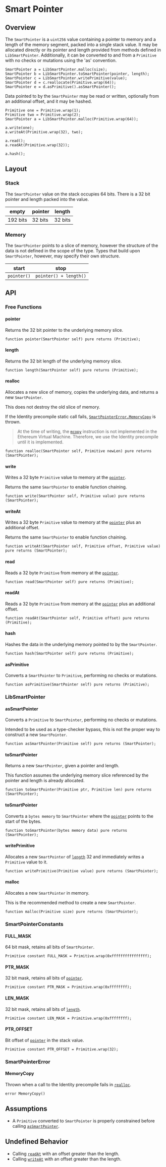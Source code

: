 # Smart Pointer

## Overview

The `SmartPointer` is a `uint256` value containing a pointer to memory and a length of the memory
segment, packed into a single stack value. It may be allocated directly or its pointer and length
provided from methods defined in `LibSmartPointer`. Additionally, it can be converted to and from a
`Primitive` with no checks or mutations using the 'as' convention.

```solidity
SmartPointer a = LibSmartPointer.malloc(size);
SmartPointer b = LibSmartPointer.toSmartPointer(pointer, length);
SmartPointer c = LibSmartPointer.writePrimitive(value);
SmartPointer d = c.reallocate(Primitive.wrap(64));
SmartPointer e = d.asPrimitive().asSmartPointer();
```

Data pointed to by the `SmartPointer` may be read or written, optionally from an additional offset,
and it may be hashed.

```solidity
Primitive one = Primitive.wrap(1);
Primitive two = Primitive.wrap(2);
SmartPointer a = LibSmartPointer.malloc(Primitive.wrap(64));

a.write(one);
a.writeAt(Primitive.wrap(32), two);

a.read();
a.readAt(Primitive.wrap(32));

a.hash();
```

## Layout

### Stack

The `SmartPointer` value on the stack occupies 64 bits. There is a 32 bit pointer and length packed
into the value.

| empty    | pointer | length  |
| -------- | ------- | ------- |
| 192 bits | 32 bits | 32 bits |

### Memory

The `SmartPointer` points to a slice of memory, however the structure of the data is not defined in
the scope of the type. Types that build upon `SmartPointer`, however, may specify their own
structure.

| start       | stop                   |
| ----------- | ---------------------- |
| `pointer()` | `pointer() + length()` |

## API

### Free Functions

#### pointer

Returns the 32 bit pointer to the underlying memory slice.

```solidity
function pointer(SmartPointer self) pure returns (Primitive);
```

#### length

Returns the 32 bit length of the underlying memory slice.

```solidity
function length(SmartPointer self) pure returns (Primitive);
```

#### realloc

Allocates a new slice of memory, copies the underlying data, and returns a new `SmartPointer`.

This does not destroy the old slice of memory.

If the Identity precompile static call fails, [`SmartPointerError.MemoryCopy`](#memorycopy) is
thrown.

> At the time of writing, the [`mcopy`](https://eips.ethereum.org/EIPS/eip-5656) instruction is not
> implemented in the Ethereum Virtual Machine. Therefore, we use the Identity precompile until it is
> implemented.

```solidity
function realloc(SmartPointer self, Primitive newLen) pure returns (SmartPointer);
```

#### write

Writes a 32 byte `Primitive` value to memory at the [`pointer`](#pointer).

Returns the same `SmartPointer` to enable function chaining.

```solidity
function write(SmartPointer self, Primitive value) pure returns (SmartPointer);
```

#### writeAt

Writes a 32 byte `Primitive` value to memory at the [`pointer`](#pointer) plus an additional offset.

Returns the same `SmartPointer` to enable function chaining.

```solidity
function writeAt(SmartPointer self, Primitive offset, Primitive value) pure returns (SmartPointer);
```

#### read

Reads a 32 byte `Primitive` from memory at the [`pointer`](#pointer).

```solidity
function read(SmartPointer self) pure returns (Primitive);
```

#### readAt

Reads a 32 byte `Primitive` from memory at the [`pointer`](#pointer) plus an additional offset.

```solidity
function readAt(SmartPointer self, Primitive offset) pure returns (Primitive);
```

#### hash

Hashes the data in the underlying memory pointed to by the `SmartPointer`.

```solidity
function hash(SmartPointer self) pure returns (Primitive);
```

#### asPrimitive

Converts a `SmartPointer` to `Primitive`, performing no checks or mutations.

```solidity
function asPrimitive(SmartPointer self) pure returns (Primitive);
```

### LibSmartPointer

#### asSmartPointer

Converts a `Primitive` to `SmartPointer`, performing no checks or mutations.

Intended to be used as a type-checker bypass, this is not the proper way to construct a new
`SmartPointer`.

```solidity
function asSmartPointer(Primitive self) pure returns (SmartPointer);
```

#### toSmartPointer

Returns a new `SmartPointer`, given a pointer and length.

This function assumes the underlying memory slice referenced by the pointer and length is already
allocated.

```solidity
function toSmartPointer(Primitive ptr, Primitive len) pure returns (SmartPointer);
```

#### toSmartPointer

Converts a `bytes memory` to `SmartPointer` where the [`pointer`](#pointer) points to the start of
the bytes.

```solidity
function toSmartPointer(bytes memory data) pure returns (SmartPointer);
```

#### writePrimitive

Allocates a new `SmartPointer` of [`length`](#length) 32 and immediately writes a `Primitive` value
to it.

```solidity
function writePrimitive(Primitive value) pure returns (SmartPointer);
```

#### malloc

Allocates a new `SmartPointer` in memory.

This is the recommended method to create a new `SmartPointer`.

```solidity
function malloc(Primitive size) pure returns (SmartPointer);
```

### SmartPointerConstants

#### FULL_MASK

64 bit mask, retains all bits of `SmartPointer`.

```solidity
Primitive constant FULL_MASK = Primitive.wrap(0xffffffffffffffff);
```

#### PTR_MASK

32 bit mask, retains all bits of [`pointer`](#pointer).

```solidity
Primitive constant PTR_MASK = Primitive.wrap(0xffffffff);
```

#### LEN_MASK

32 bit mask, retains all bits of [`length`](#length).

```solidity
Primitive constant LEN_MASK = Primitive.wrap(0xffffffff);
```

#### PTR_OFFSET

Bit offset of [`pointer`](#pointer) in the stack value.

```solidity
Primitive constant PTR_OFFSET = Primitive.wrap(32);
```

### SmartPointerError

#### MemoryCopy

Thrown when a call to the Identity precompile fails in [`realloc`](#realloc).

```solidity
error MemoryCopy()
```

## Assumptions

- A `Primitive` converted to `SmartPointer` is properly constrained before calling [`asSmartPointer`](#assmartpointer).

## Undefined Behavior

- Calling [`readAt`](#readat) with an offset greater than the length.
- Calling [`writeAt`](#writeat) with an offset greater than the length.
